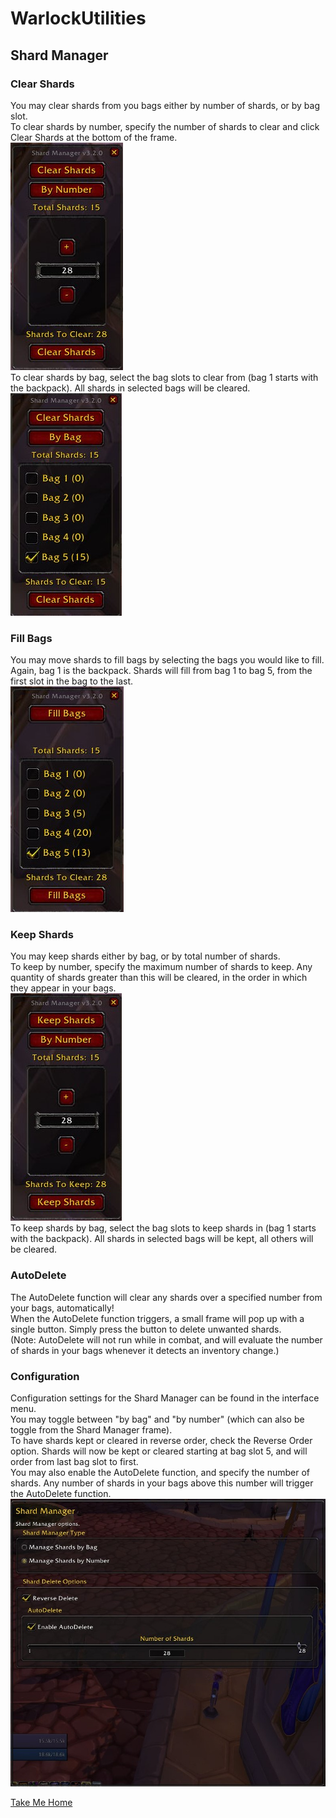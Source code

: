 # WarlockUtilities  

## Shard Manager  

### Clear Shards  

You may clear shards from you bags either by number of shards, or by bag slot.  
To clear shards by number, specify the number of shards to clear and click Clear Shards at the bottom of the frame.  
![Shard Manager - Clear By Number](https://github.com/kylefortin/WarlockUtilities/blob/3.3.4/Images/ClearShardsByNumber.jpg?raw=true)  
To clear shards by bag, select the bag slots to clear from (bag 1 starts with the backpack). All shards in selected bags will be cleared.  
![Shard Manager - Clear By Bag](https://github.com/kylefortin/WarlockUtilities/blob/3.3.4/Images/ClearShardsByBag.jpg?raw=true)  

###  Fill Bags  

You may move shards to fill bags by selecting the bags you would like to fill. Again, bag 1 is the backpack. Shards will fill from bag 1 to bag 5, from the first slot in the bag to the last.  
![Shard Manager - Fill Bags](https://github.com/kylefortin/WarlockUtilities/blob/3.3.4/Images/FillBags.jpg?raw=true)  

### Keep Shards  

You may keep shards either by bag, or by total number of shards.  
To keep by number, specify the maximum number of shards to keep. Any quantity of shards greater than this will be cleared, in the order in which they appear in your bags.  
![Shard Manager - Keep By Number](https://github.com/kylefortin/WarlockUtilities/blob/3.3.4/Images/KeepShardsByNumber.jpg?raw=true)  
To keep shards by bag, select the bag slots to keep shards in (bag 1 starts with the backpack). All shards in selected bags will be kept, all others will be cleared.  

### AutoDelete

The AutoDelete function will clear any shards over a specified number from your bags, automatically!  
When the AutoDelete function triggers, a small frame will pop up with a single button. Simply press the button to delete unwanted shards.  
(Note: AutoDelete will not run while in combat, and will evaluate the number of shards in your bags whenever it detects an inventory change.)  

### Configuration  

Configuration settings for the Shard Manager can be found in the interface menu.  
You may toggle between "by bag" and "by number" (which can also be toggle from the Shard Manager frame).  
To have shards kept or cleared in reverse order, check the Reverse Order option. Shards will now be kept or cleared starting at bag slot 5, and will order from last bag slot to first.  
You may also enable the AutoDelete function, and specify the number of shards. Any number of shards in your bags above this number will trigger the AutoDelete function.  
![Shard Manager - Configuration](https://github.com/kylefortin/WarlockUtilities/blob/3.3.4/Images/ShardManagerConfig.jpg?raw=true)  

[Take Me Home](https://github.com/kylefortin/WarlockUtilities/blob/3.3.4/README.md)